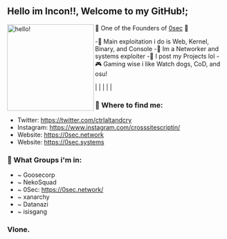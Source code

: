 ## Hello im Incon!!, Welcome to my GitHub!;
<p>
  <img width="200" alt="hello!" align="left" src="https://gifimage.net/wp-content/uploads/2017/07/demon-gif-24.gif">
</p>

🚨 One of the Founders of [0sec](https://0sec.systems) 🚨

-🔧 Main exploitation i do is Web, Kernel, Binary, and Console 
-🔧 Im a Networker and systems exploiter
-🔧 I post my Projects lol
-🎮 Gaming wise i like Watch dogs, CoD, and osu!

|
|
|
|
|
### 💬 Where to find me:
- Twitter: https://twitter.com/ctrlaltandcry
- Instagram: https://www.instagram.com/crosssitescriptin/
- Website: https://0sec.network
- Website: https://0sec.systems



### 💬 What Groups i'm in:

- ~ Goosecorp
- ~ NekoSquad
- ~ 0Sec: https://0sec.network/
- ~ xanarchy
- ~ Datanazi
- ~ isisgang

###  Vlone.


